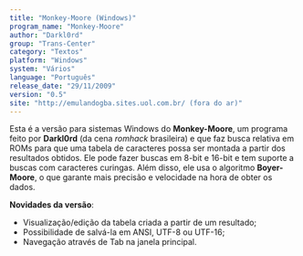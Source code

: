 ```yaml
---
title: "Monkey-Moore (Windows)"
program_name: "Monkey-Moore"
author: "Darkl0rd"
group: "Trans-Center"
category: "Textos"
platform: "Windows"
system: "Vários"
language: "Português"
release_date: "29/11/2009"
version: "0.5"
site: "http://emulandogba.sites.uol.com.br/ (fora do ar)"
---
```

Esta é a versão para sistemas Windows do <b>Monkey-Moore</b>, um programa feito por <b>Darkl0rd</b> (da cena <i>romhack</i> brasileira) e que faz busca relativa em ROMs para que uma tabela de caracteres possa ser montada a partir dos resultados obtidos. Ele pode fazer buscas em 8-bit e 16-bit e tem suporte a buscas com caracteres curingas. Além disso, ele usa o algoritmo <b>Boyer-Moore</b>, o que garante mais precisão e velocidade na hora de obter os dados.

<b>Novidades da versão</b>:

- Visualização/edição da tabela criada a partir de um resultado;
- Possibilidade de salvá-la em ANSI, UTF-8 ou UTF-16;
- Navegação através de Tab na janela principal.
